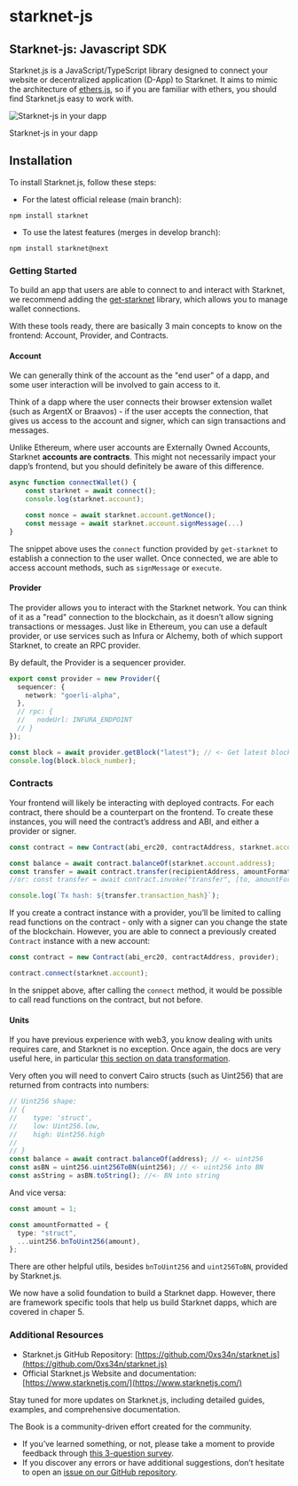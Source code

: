 # starknet-js

## Starknet-js: Javascript SDK

Starknet.js is a JavaScript/TypeScript library designed to connect your website or decentralized application (D-App) to Starknet. It aims to mimic the architecture of [ethers.js](https://docs.ethers.org/v5/), so if you are familiar with ethers, you should find Starknet.js easy to work with.

![Starknet-js in your dapp](../../img/ch02-starknet-js.png)

Starknet-js in your dapp

## Installation

To install Starknet.js, follow these steps:

* For the latest official release (main branch):

```
npm install starknet
```

* To use the latest features (merges in develop branch):

```
npm install starknet@next
```

### Getting Started

To build an app that users are able to connect to and interact with Starknet, we recommend adding the [get-starknet](https://github.com/starknet-io/get-starknet) library, which allows you to manage wallet connections.

With these tools ready, there are basically 3 main concepts to know on the frontend: Account, Provider, and Contracts.

#### Account

We can generally think of the account as the "end user" of a dapp, and some user interaction will be involved to gain access to it.

Think of a dapp where the user connects their browser extension wallet (such as ArgentX or Braavos) - if the user accepts the connection, that gives us access to the account and signer, which can sign transactions and messages.

Unlike Ethereum, where user accounts are Externally Owned Accounts, Starknet **accounts are contracts**. This might not necessarily impact your dapp’s frontend, but you should definitely be aware of this difference.

```ts
async function connectWallet() {
    const starknet = await connect();
    console.log(starknet.account);

    const nonce = await starknet.account.getNonce();
    const message = await starknet.account.signMessage(...)
}
```

The snippet above uses the `connect` function provided by `get-starknet` to establish a connection to the user wallet. Once connected, we are able to access account methods, such as `signMessage` or `execute`.

#### Provider

The provider allows you to interact with the Starknet network. You can think of it as a "read" connection to the blockchain, as it doesn’t allow signing transactions or messages. Just like in Ethereum, you can use a default provider, or use services such as Infura or Alchemy, both of which support Starknet, to create an RPC provider.

By default, the Provider is a sequencer provider.

```ts
export const provider = new Provider({
  sequencer: {
    network: "goerli-alpha",
  },
  // rpc: {
  //   nodeUrl: INFURA_ENDPOINT
  // }
});

const block = await provider.getBlock("latest"); // <- Get latest block
console.log(block.block_number);
```

### Contracts

Your frontend will likely be interacting with deployed contracts. For each contract, there should be a counterpart on the frontend. To create these instances, you will need the contract’s address and ABI, and either a provider or signer.

```ts
const contract = new Contract(abi_erc20, contractAddress, starknet.account);

const balance = await contract.balanceOf(starknet.account.address);
const transfer = await contract.transfer(recipientAddress, amountFormatted);
//or: const transfer = await contract.invoke("transfer", [to, amountFormatted]);

console.log(`Tx hash: ${transfer.transaction_hash}`);
```

If you create a contract instance with a provider, you’ll be limited to calling read functions on the contract - only with a signer can you change the state of the blockchain. However, you are able to connect a previously created `Contract` instance with a new account:

```ts
const contract = new Contract(abi_erc20, contractAddress, provider);

contract.connect(starknet.account);
```

In the snippet above, after calling the `connect` method, it would be possible to call read functions on the contract, but not before.

#### Units

If you have previous experience with web3, you know dealing with units requires care, and Starknet is no exception. Once again, the docs are very useful here, in particular [this section on data transformation](https://www.starknetjs.com/docs/guides/define\_call\_message/).

Very often you will need to convert Cairo structs (such as Uint256) that are returned from contracts into numbers:

```ts
// Uint256 shape:
// {
//    type: 'struct',
//    low: Uint256.low,
//    high: Uint256.high
//
// }
const balance = await contract.balanceOf(address); // <- uint256
const asBN = uint256.uint256ToBN(uint256); // <- uint256 into BN
const asString = asBN.toString(); //<- BN into string
```

And vice versa:

```ts
const amount = 1;

const amountFormatted = {
  type: "struct",
  ...uint256.bnToUint256(amount),
};
```

There are other helpful utils, besides `bnToUint256` and `uint256ToBN`, provided by Starknet.js.

We now have a solid foundation to build a Starknet dapp. However, there are framework specific tools that help us build Starknet dapps, which are covered in chaper 5.

### Additional Resources

* Starknet.js GitHub Repository: [https://github.com/0xs34n/starknet.js](https://github.com/0xs34n/starknet.js)
* Official Starknet.js Website and documentation: [https://www.starknetjs.com/](https://www.starknetjs.com/)

Stay tuned for more updates on Starknet.js, including detailed guides, examples, and comprehensive documentation.

The Book is a community-driven effort created for the community.

* If you’ve learned something, or not, please take a moment to provide feedback through [this 3-question survey](https://a.sprig.com/WTRtdlh2VUlja09lfnNpZDo4MTQyYTlmMy03NzdkLTQ0NDEtOTBiZC01ZjAyNDU0ZDgxMzU=).
* If you discover any errors or have additional suggestions, don’t hesitate to open an [issue on our GitHub repository](https://github.com/starknet-edu/starknetbook/issues).
